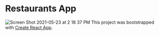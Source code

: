 # Restaurants App
![Screen Shot 2021-05-23 at 2 18 37 PM](https://user-images.githubusercontent.com/53121061/119427666-69917e80-bcd9-11eb-8dbc-c4dd8e650e9f.png)
This project was bootstrapped with [Create React App](https://github.com/facebook/create-react-app).
